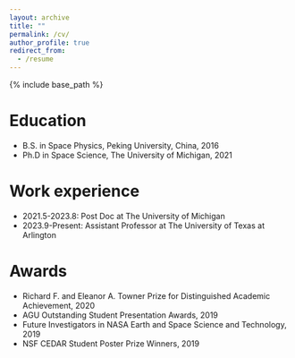 ```yaml
---
layout: archive
title: ""
permalink: /cv/
author_profile: true
redirect_from:
  - /resume
---
```


{% include base_path %}

Education
======
* B.S. in Space Physics, Peking University, China, 2016
* Ph.D in Space Science, The University of Michigan, 2021

Work experience
======
* 2021.5-2023.8: Post Doc at The University of Michigan
* 2023.9-Present: Assistant Professor at The University of Texas at Arlington

Awards
======
* Richard F. and Eleanor A. Towner Prize for Distinguished Academic Achievement, 2020
* AGU Outstanding Student Presentation Awards, 2019
* Future Investigators in NASA Earth and Space Science and Technology, 2019
* NSF CEDAR Student Poster Prize Winners, 2019
